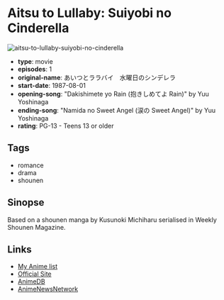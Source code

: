 # Aitsu to Lullaby: Suiyobi no Cinderella

![aitsu-to-lullaby-suiyobi-no-cinderella](https://cdn.myanimelist.net/images/anime/5/69915.jpg)

-   **type**: movie
-   **episodes**: 1
-   **original-name**: あいつとララバイ　水曜日のシンデレラ
-   **start-date**: 1987-08-01
-   **opening-song**: "Dakishimete yo Rain (抱きしめてよ Rain)" by Yuu Yoshinaga
-   **ending-song**: "Namida no Sweet Angel (涙の Sweet Angel)" by Yuu Yoshinaga
-   **rating**: PG-13 - Teens 13 or older

## Tags

-   romance
-   drama
-   shounen

## Sinopse

Based on a shounen manga by Kusunoki Michiharu serialised in Weekly Shounen Magazine.

## Links

-   [My Anime list](https://myanimelist.net/anime/14183/Aitsu_to_Lullaby__Suiyobi_no_Cinderella)
-   [Official Site](http://pierrot.jp/archives/mov_list_20th/mov_003.html)
-   [AnimeDB](http://anidb.info/perl-bin/animedb.pl?show=anime&aid=7571)
-   [AnimeNewsNetwork](http://www.animenewsnetwork.com/encyclopedia/anime.php?id=7095)
